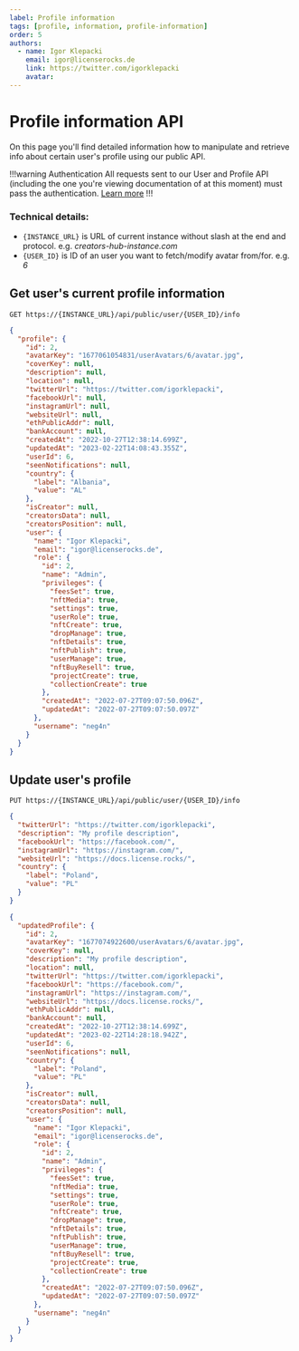 ```yaml
---
label: Profile information
tags: [profile, information, profile-information]
order: 5
authors:
  - name: Igor Klepacki
    email: igor@licenserocks.de
    link: https://twitter.com/igorklepacki
    avatar:
---
```


# Profile information API

On this page you'll find detailed information how to manipulate and retrieve info about certain user's profile using our public API.

!!!warning Authentication
All requests sent to our User and Profile API (including the one you're viewing documentation of at this moment) must pass the authentication. [Learn more](/authorization)
!!!

### Technical details:

- `{INSTANCE_URL}` is URL of current instance without slash at the end and protocol. e.g. _creators-hub-instance.com_
- `{USER_ID}` is ID of an user you want to fetch/modify avatar from/for. e.g. _6_

## Get user's current profile information

```
GET https://{INSTANCE_URL}/api/public/user/{USER_ID}/info
```

```json Response
{
  "profile": {
    "id": 2,
    "avatarKey": "1677061054831/userAvatars/6/avatar.jpg",
    "coverKey": null,
    "description": null,
    "location": null,
    "twitterUrl": "https://twitter.com/igorklepacki",
    "facebookUrl": null,
    "instagramUrl": null,
    "websiteUrl": null,
    "ethPublicAddr": null,
    "bankAccount": null,
    "createdAt": "2022-10-27T12:38:14.699Z",
    "updatedAt": "2023-02-22T14:08:43.355Z",
    "userId": 6,
    "seenNotifications": null,
    "country": {
      "label": "Albania",
      "value": "AL"
    },
    "isCreator": null,
    "creatorsData": null,
    "creatorsPosition": null,
    "user": {
      "name": "Igor Klepacki",
      "email": "igor@licenserocks.de",
      "role": {
        "id": 2,
        "name": "Admin",
        "privileges": {
          "feesSet": true,
          "nftMedia": true,
          "settings": true,
          "userRole": true,
          "nftCreate": true,
          "dropManage": true,
          "nftDetails": true,
          "nftPublish": true,
          "userManage": true,
          "nftBuyResell": true,
          "projectCreate": true,
          "collectionCreate": true
        },
        "createdAt": "2022-07-27T09:07:50.096Z",
        "updatedAt": "2022-07-27T09:07:50.097Z"
      },
      "username": "neg4n"
    }
  }
}
```

## Update user's profile

```
PUT https://{INSTANCE_URL}/api/public/user/{USER_ID}/info
```

```json Payload (application/json)
{
  "twitterUrl": "https://twitter.com/igorklepacki",
  "description": "My profile description",
  "facebookUrl": "https://facebook.com/",
  "instagramUrl": "https://instagram.com/",
  "websiteUrl": "https://docs.license.rocks/",
  "country": {
    "label": "Poland",
    "value": "PL"
  }
}
```

```json Response
{
  "updatedProfile": {
    "id": 2,
    "avatarKey": "1677074922600/userAvatars/6/avatar.jpg",
    "coverKey": null,
    "description": "My profile description",
    "location": null,
    "twitterUrl": "https://twitter.com/igorklepacki",
    "facebookUrl": "https://facebook.com/",
    "instagramUrl": "https://instagram.com/",
    "websiteUrl": "https://docs.license.rocks/",
    "ethPublicAddr": null,
    "bankAccount": null,
    "createdAt": "2022-10-27T12:38:14.699Z",
    "updatedAt": "2023-02-22T14:28:18.942Z",
    "userId": 6,
    "seenNotifications": null,
    "country": {
      "label": "Poland",
      "value": "PL"
    },
    "isCreator": null,
    "creatorsData": null,
    "creatorsPosition": null,
    "user": {
      "name": "Igor Klepacki",
      "email": "igor@licenserocks.de",
      "role": {
        "id": 2,
        "name": "Admin",
        "privileges": {
          "feesSet": true,
          "nftMedia": true,
          "settings": true,
          "userRole": true,
          "nftCreate": true,
          "dropManage": true,
          "nftDetails": true,
          "nftPublish": true,
          "userManage": true,
          "nftBuyResell": true,
          "projectCreate": true,
          "collectionCreate": true
        },
        "createdAt": "2022-07-27T09:07:50.096Z",
        "updatedAt": "2022-07-27T09:07:50.097Z"
      },
      "username": "neg4n"
    }
  }
}
```
